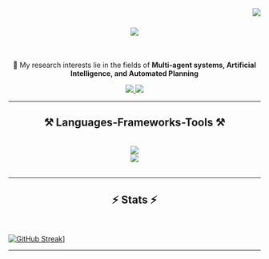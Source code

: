 <img align="right" src="https://visitor-badge.laobi.icu/badge?page_id=IngTikna" />

<h1 align="center">
    <img src="https://readme-typing-svg.herokuapp.com/?font=Righteous&size=35&center=true&vCenter=true&width=500&height=70&duration=4000&lines=Welcome+to+my+profile!+👋;+I'm+Ahmet+Tikna!;" />
</h1>


<br/>

<div align="center">
 
 🔭 My research interests lie in the fields of **Multi-agent systems, Artificial Intelligence, and Automated Planning**

 
 </div>
 
<div align="center"> 
  <a href="mailto:ahmet.tikna94@gmail.com">
    <img src="https://img.shields.io/badge/Gmail-333333?style=for-the-badge&logo=gmail&logoColor=red" />
  </a>
  <a href="https://linkedin.com/in/ing-ahmet-tikna/" target="_blank">
    <img src="https://img.shields.io/badge/LinkedIn-0077B5?style=for-the-badge&logo=linkedin&logoColor=white" target="_blank" />
  </a>
</div>

 <hr/>
 
<h2 align="center">⚒️ Languages-Frameworks-Tools ⚒️</h2>
<br/>
<div align="center">
    <img src="https://skillicons.dev/icons?i=cpp,python,cs,javascript" /><br>
    <img src="https://skillicons.dev/icons?i=matlab,ros,tensorflow,unity,react,bootstrap,flask,html,css,vscode,git" />
</div>

<br/>
<hr/>


<h2 align="center">⚡ Stats ⚡</h2>
<br>

[![GitHub Streak](https://streak-stats.demolab.com?user=ingTikna)](https://git.io/streak-stats)]

<hr/>

<br/>

